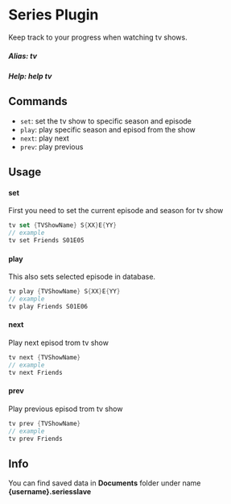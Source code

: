 # Series Plugin
Keep track to your progress when watching tv shows.

##### Alias: tv
##### Help: help tv

## Commands
- ```set```: set the tv show to specific season and episode
- ```play```: play specific season and episod from the show
- ```next```: play next
- ```prev```: play previous

## Usage
#### set
First you need to set the current episode and season for tv show
```cs
tv set {TVShowName} S{XX}E{YY}
// example
tv set Friends S01E05
```
#### play
This also sets selected episode in database.
```cs
tv play {TVShowName} S{XX}E{YY}
// example
tv play Friends S01E06
```
#### next
Play next episod trom tv show
```cs
tv next {TVShowName}
// example
tv next Friends
```
#### prev
Play previous episod trom tv show
```cs
tv prev {TVShowName}
// example
tv prev Friends
```

## Info
You can find saved data in **Documents** folder under name **{username}.seriesslave**